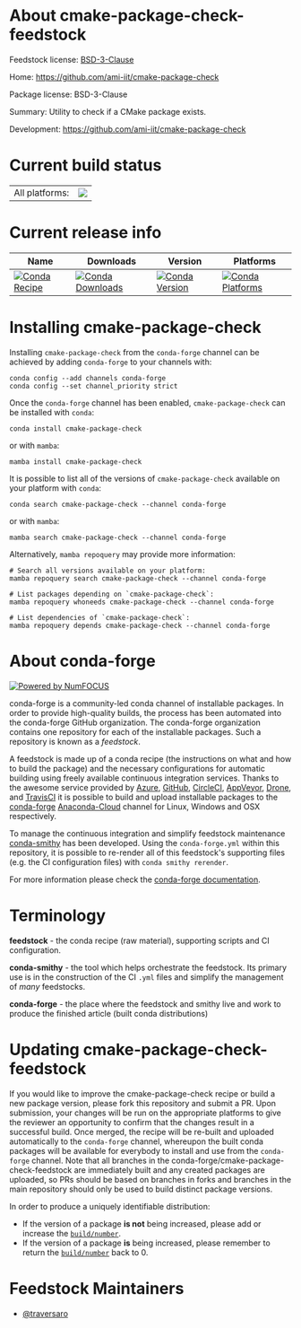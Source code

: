 About cmake-package-check-feedstock
===================================

Feedstock license: [BSD-3-Clause](https://github.com/conda-forge/cmake-package-check-feedstock/blob/main/LICENSE.txt)

Home: https://github.com/ami-iit/cmake-package-check

Package license: BSD-3-Clause

Summary: Utility to check if a CMake package exists.

Development: https://github.com/ami-iit/cmake-package-check

Current build status
====================


<table><tr><td>All platforms:</td>
    <td>
      <a href="https://dev.azure.com/conda-forge/feedstock-builds/_build/latest?definitionId=20666&branchName=main">
        <img src="https://dev.azure.com/conda-forge/feedstock-builds/_apis/build/status/cmake-package-check-feedstock?branchName=main">
      </a>
    </td>
  </tr>
</table>

Current release info
====================

| Name | Downloads | Version | Platforms |
| --- | --- | --- | --- |
| [![Conda Recipe](https://img.shields.io/badge/recipe-cmake--package--check-green.svg)](https://anaconda.org/conda-forge/cmake-package-check) | [![Conda Downloads](https://img.shields.io/conda/dn/conda-forge/cmake-package-check.svg)](https://anaconda.org/conda-forge/cmake-package-check) | [![Conda Version](https://img.shields.io/conda/vn/conda-forge/cmake-package-check.svg)](https://anaconda.org/conda-forge/cmake-package-check) | [![Conda Platforms](https://img.shields.io/conda/pn/conda-forge/cmake-package-check.svg)](https://anaconda.org/conda-forge/cmake-package-check) |

Installing cmake-package-check
==============================

Installing `cmake-package-check` from the `conda-forge` channel can be achieved by adding `conda-forge` to your channels with:

```
conda config --add channels conda-forge
conda config --set channel_priority strict
```

Once the `conda-forge` channel has been enabled, `cmake-package-check` can be installed with `conda`:

```
conda install cmake-package-check
```

or with `mamba`:

```
mamba install cmake-package-check
```

It is possible to list all of the versions of `cmake-package-check` available on your platform with `conda`:

```
conda search cmake-package-check --channel conda-forge
```

or with `mamba`:

```
mamba search cmake-package-check --channel conda-forge
```

Alternatively, `mamba repoquery` may provide more information:

```
# Search all versions available on your platform:
mamba repoquery search cmake-package-check --channel conda-forge

# List packages depending on `cmake-package-check`:
mamba repoquery whoneeds cmake-package-check --channel conda-forge

# List dependencies of `cmake-package-check`:
mamba repoquery depends cmake-package-check --channel conda-forge
```


About conda-forge
=================

[![Powered by
NumFOCUS](https://img.shields.io/badge/powered%20by-NumFOCUS-orange.svg?style=flat&colorA=E1523D&colorB=007D8A)](https://numfocus.org)

conda-forge is a community-led conda channel of installable packages.
In order to provide high-quality builds, the process has been automated into the
conda-forge GitHub organization. The conda-forge organization contains one repository
for each of the installable packages. Such a repository is known as a *feedstock*.

A feedstock is made up of a conda recipe (the instructions on what and how to build
the package) and the necessary configurations for automatic building using freely
available continuous integration services. Thanks to the awesome service provided by
[Azure](https://azure.microsoft.com/en-us/services/devops/), [GitHub](https://github.com/),
[CircleCI](https://circleci.com/), [AppVeyor](https://www.appveyor.com/),
[Drone](https://cloud.drone.io/welcome), and [TravisCI](https://travis-ci.com/)
it is possible to build and upload installable packages to the
[conda-forge](https://anaconda.org/conda-forge) [Anaconda-Cloud](https://anaconda.org/)
channel for Linux, Windows and OSX respectively.

To manage the continuous integration and simplify feedstock maintenance
[conda-smithy](https://github.com/conda-forge/conda-smithy) has been developed.
Using the ``conda-forge.yml`` within this repository, it is possible to re-render all of
this feedstock's supporting files (e.g. the CI configuration files) with ``conda smithy rerender``.

For more information please check the [conda-forge documentation](https://conda-forge.org/docs/).

Terminology
===========

**feedstock** - the conda recipe (raw material), supporting scripts and CI configuration.

**conda-smithy** - the tool which helps orchestrate the feedstock.
                   Its primary use is in the construction of the CI ``.yml`` files
                   and simplify the management of *many* feedstocks.

**conda-forge** - the place where the feedstock and smithy live and work to
                  produce the finished article (built conda distributions)


Updating cmake-package-check-feedstock
======================================

If you would like to improve the cmake-package-check recipe or build a new
package version, please fork this repository and submit a PR. Upon submission,
your changes will be run on the appropriate platforms to give the reviewer an
opportunity to confirm that the changes result in a successful build. Once
merged, the recipe will be re-built and uploaded automatically to the
`conda-forge` channel, whereupon the built conda packages will be available for
everybody to install and use from the `conda-forge` channel.
Note that all branches in the conda-forge/cmake-package-check-feedstock are
immediately built and any created packages are uploaded, so PRs should be based
on branches in forks and branches in the main repository should only be used to
build distinct package versions.

In order to produce a uniquely identifiable distribution:
 * If the version of a package **is not** being increased, please add or increase
   the [``build/number``](https://docs.conda.io/projects/conda-build/en/latest/resources/define-metadata.html#build-number-and-string).
 * If the version of a package **is** being increased, please remember to return
   the [``build/number``](https://docs.conda.io/projects/conda-build/en/latest/resources/define-metadata.html#build-number-and-string)
   back to 0.

Feedstock Maintainers
=====================

* [@traversaro](https://github.com/traversaro/)


<!-- dummy commit to enable rerendering -->

